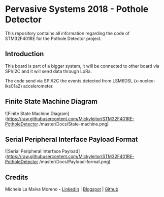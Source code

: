 # Pervasive Systems 2018 - Pothole Detector

This repository contains all information regarding the code of STM32F401RE for the Pothole Detector project.

## Introduction
This board is part of a bigger system, it will be connected to other board via SPI/I2C and it will send data through LoRa.

The code send via SPI/I2C the events detected from LSM6DSL (x-nucleo-iks01a2) accelerometer.

## Finite State Machine Diagram
![Finite State Machine Diagram](https://raw.githubusercontent.com/Mickyleitor/STM32F401RE-PotholeDetector
/master/Docs/State-machine.png)

## Serial Peripheral Interface Payload Format
![Serial Peripheral Interface Payload](https://raw.githubusercontent.com/Mickyleitor/STM32F401RE-PotholeDetector
/master/Docs/Payload-format.png)
## Credits

Michele La Malva Moreno - [LinkedIn](https://www.linkedin.com/in/michele-la-malva-moreno/) | [Blogspot](https://mickysim.blogspot.com/) | [Github](https://github.com/Mickyleitor)